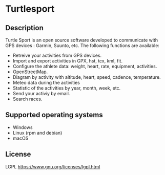 # Turtlesport


## Description
Turtle Sport is an open source software developed to communicate
with GPS devices : Garmin, Suunto, etc. The following
functions are available:

- Retreive your activities from GPS devices.
- Import and export activities in GPX, hst, tcx, kml, fit.
- Configure the athlete data: weight, heart, rate, equipment, activities.
- OpenStreetMap.
- Diagram by activity with altitude, heart, speed, cadence, temperature.
- Meteo data during the activities
- Statistic of the activities by year, month, week, etc.
- Send your activiy by email.
- Search races.

## Supported operating systems
- Windows
- Linux (rpm and debian)
- macOS

## License
LGPL https://www.gnu.org/licenses/lgpl.html

